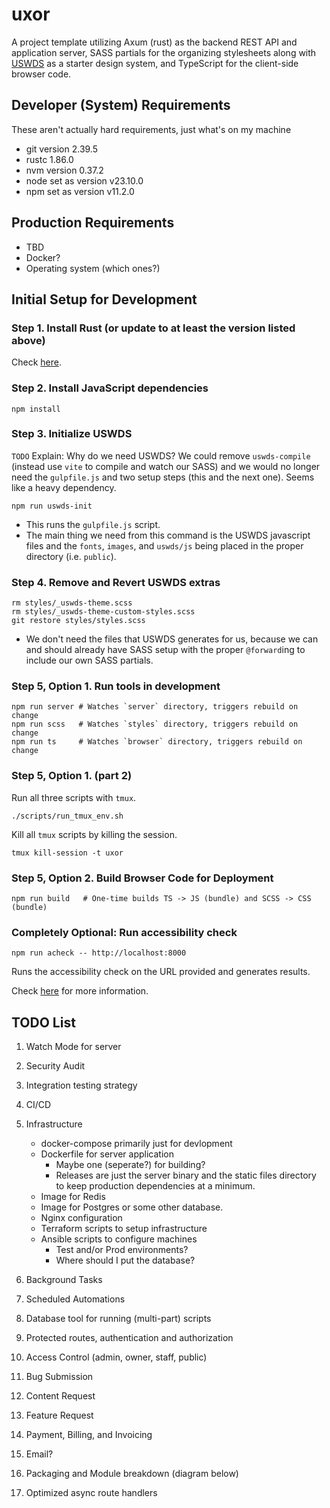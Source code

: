 # uxor

A project template utilizing Axum (rust) as the backend REST API and application server, SASS partials for the organizing stylesheets along with [USWDS](https://designsystem.digital.gov/) as a starter design system, and TypeScript for the client-side browser code.

## Developer (System) Requirements

These aren't actually hard requirements, just what's on my machine

- git version 2.39.5
- rustc 1.86.0
- nvm version 0.37.2
- node set as version v23.10.0
- npm set as version v11.2.0

## Production Requirements

- TBD
- Docker?
- Operating system (which ones?)

## Initial Setup for Development

### Step 1. Install Rust (or update to at least the version listed above)

Check [here](https://doc.rust-lang.org/book/ch01-01-installation.html#installing-rustup-on-linux-or-macos).

### Step 2. Install JavaScript dependencies

```shell
npm install
```

### Step 3. Initialize USWDS

`TODO` Explain: Why do we need USWDS? We could remove `uswds-compile` (instead use `vite` to compile and watch our SASS) and we would no longer need the `gulpfile.js` and two setup steps (this and the next one). Seems like a heavy dependency.

```shell
npm run uswds-init
```

- This runs the `gulpfile.js` script.
- The main thing we need from this command is the USWDS javascript files and the `fonts`, `images`, and `uswds/js` being placed in the proper directory (i.e. `public`).

### Step 4. Remove and Revert USWDS extras

```shell
rm styles/_uswds-theme.scss
rm styles/_uswds-theme-custom-styles.scss
git restore styles/styles.scss
```

- We don't need the files that USWDS generates for us, because we can and should already have SASS setup with the proper `@forward`ing to include our own SASS partials.

### Step 5, Option 1. Run tools in development

```shell
npm run server # Watches `server` directory, triggers rebuild on change
npm run scss   # Watches `styles` directory, triggers rebuild on change
npm run ts     # Watches `browser` directory, triggers rebuild on change
```

### Step 5, Option 1. (part 2)

Run all three scripts with `tmux`.

```shell
./scripts/run_tmux_env.sh
```

Kill all `tmux` scripts by killing the session.

```shell
tmux kill-session -t uxor
```

### Step 5, Option 2. Build Browser Code for Deployment

```shell
npm run build   # One-time builds TS -> JS (bundle) and SCSS -> CSS (bundle)
```

### Completely Optional: Run accessibility check

```shell
npm run acheck -- http://localhost:8000
```

Runs the accessibility check on the URL provided and generates results.

Check [here](https://www.npmjs.com/package/accessibility-checker#Configuration) for more information.

## TODO List

1. Watch Mode for server
1. Security Audit
1. Integration testing strategy

1. CI/CD
1. Infrastructure

   - docker-compose primarily just for devlopment
   - Dockerfile for server application
     - Maybe one (seperate?) for building?
     - Releases are just the server binary and the static files directory to keep production dependencies at a minimum.
   - Image for Redis
   - Image for Postgres or some other database.
   - Nginx configuration
   - Terraform scripts to setup infrastructure
   - Ansible scripts to configure machines
     - Test and/or Prod environments?
     - Where should I put the database?

1. Background Tasks
1. Scheduled Automations

1. Database tool for running (multi-part) scripts

1. Protected routes, authentication and authorization
1. Access Control (admin, owner, staff, public)

1. Bug Submission
1. Content Request
1. Feature Request
1. Payment, Billing, and Invoicing

1. Email?

1. Packaging and Module breakdown (diagram below)
1. Optimized async route handlers
